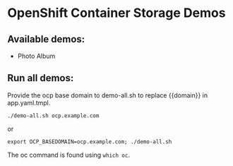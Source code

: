 # OpenShift Container Storage Demos
## Available demos:
* Photo Album

## Run all demos:
Provide the ocp base domain to demo-all.sh to replace {{domain}} in app.yaml.tmpl.

`./demo-all.sh ocp.example.com`

or

`export OCP_BASEDOMAIN=ocp.example.com; ./demo-all.sh`

The oc command is found using `which oc`.
